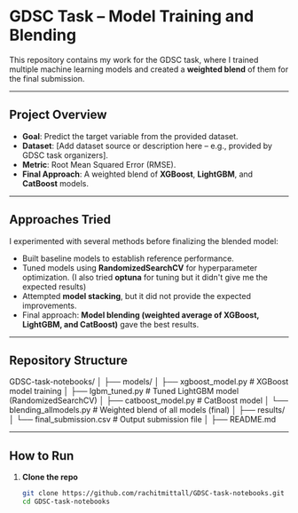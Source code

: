 # GDSC Task – Model Training and Blending

This repository contains my work for the GDSC task, where I trained multiple machine learning models and created a **weighted blend** of them for the final submission.

---

## Project Overview

- **Goal**: Predict the target variable from the provided dataset.  
- **Dataset**: [Add dataset source or description here – e.g., provided by GDSC task organizers].  
- **Metric**: Root Mean Squared Error (RMSE).  
- **Final Approach**: A weighted blend of **XGBoost**, **LightGBM**, and **CatBoost** models.

---

## Approaches Tried

I experimented with several methods before finalizing the blended model:

- Built baseline models to establish reference performance.  
- Tuned models using **RandomizedSearchCV** for hyperparameter optimization. (I also tried **optuna** for tuning but it didn't give me the expected results)
- Attempted **model stacking**, but it did not provide the expected improvements.  
- Final approach: **Model blending (weighted average of XGBoost, LightGBM, and CatBoost)** gave the best results.

---

## Repository Structure
GDSC-task-notebooks/
│
├── models/
│ ├── xgboost_model.py # XGBoost model training
│ ├── lgbm_tuned.py # Tuned LightGBM model (RandomizedSearchCV)
│ ├── catboost_model.py # CatBoost model
│ └── blending_allmodels.py # Weighted blend of all models (final)
│
├── results/
│ └── final_submission.csv # Output submission file
│
├── README.md

---

## How to Run

1. **Clone the repo**  
   ```bash
   git clone https://github.com/rachitmittall/GDSC-task-notebooks.git
   cd GDSC-task-notebooks
